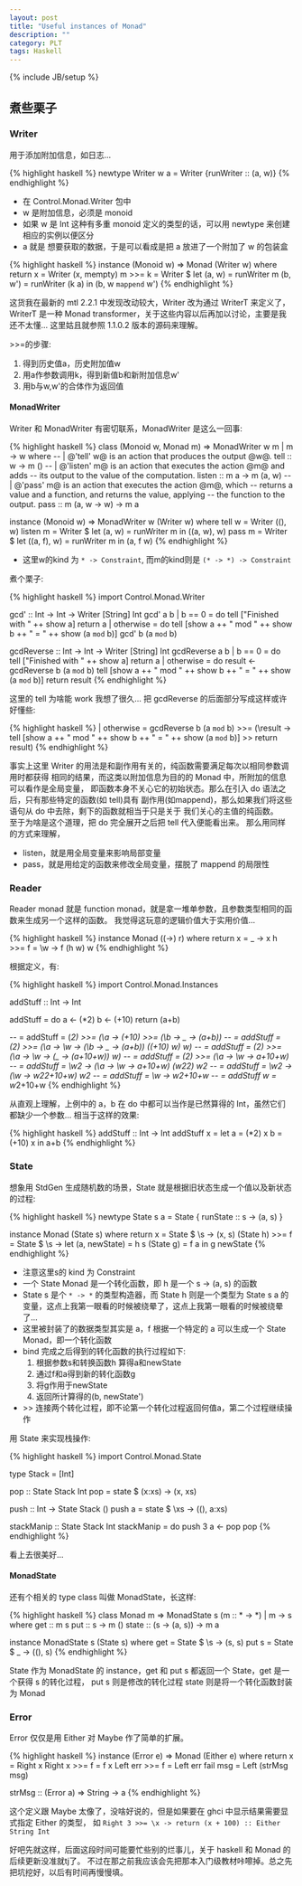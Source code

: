 ```yaml
---
layout: post
title: "Useful instances of Monad"
description: ""
category: PLT
tags: Haskell
---
```

{% include JB/setup %}

## 煮些栗子

### Writer

用于添加附加信息，如日志...

{% highlight haskell %}
newtype Writer w a = Writer {runWriter :: (a, w)}
{% endhighlight %}

* 在 Control.Monad.Writer 包中
* w 是附加信息，必须是 monoid
* 如果 w 是 Int 这种有多重 monoid 定义的类型的话，可以用 newtype 来创建相应的实例以便区分
* a 就是 想要获取的数据，于是可以看成是把 a 放进了一个附加了 w 的包装盒

{% highlight haskell %}
instance (Monoid w) => Monad (Writer w) where
    return x = Writer (x, mempty)
    m >>= k = Writer $ let
            (a, w)  = runWriter m
            (b, w') = runWriter (k a)
            in (b, w `mappend` w')
{% endhighlight %}

这货我在最新的 mtl 2.2.1 中发现改动较大，Writer 改为通过 WriterT 来定义了，
WriterT 是一种 Monad transformer，关于这些内容以后再加以讨论，主要是我还不太懂...
这里姑且就参照 1.1.0.2 版本的源码来理解。

\>\>=的步骤:

1. 得到历史值a，历史附加值w
2. 用a作参数调用k，得到新值b和新附加信息w'
3. 用b与w,w'的合体作为返回值

#### MonadWriter

Writer 和 MonadWriter 有密切联系，MonadWriter 是这么一回事:

{% highlight haskell %}
class (Monoid w, Monad m) => MonadWriter w m | m -> w where
    -- | @'tell' w@ is an action that produces the output @w@.
    tell   :: w -> m ()
    -- | @'listen' m@ is an action that executes the action @m@ and adds
    -- its output to the value of the computation.
    listen :: m a -> m (a, w)
    -- | @'pass' m@ is an action that executes the action @m@, which
    -- returns a value and a function, and returns the value, applying
    -- the function to the output.
    pass   :: m (a, w -> w) -> m a

instance (Monoid w) => MonadWriter w (Writer w) where
    tell   w = Writer ((), w)
    listen m = Writer $ let (a, w) = runWriter m in ((a, w), w)
    pass   m = Writer $ let ((a, f), w) = runWriter m in (a, f w)
{% endhighlight %}

* 这里w的kind 为 `* -> Constraint`, 而m的kind则是 `(* -> *) -> Constraint`

煮个栗子:

{% highlight haskell %}
import Control.Monad.Writer

gcd' :: Int -> Int -> Writer [String] Int
gcd' a b
    | b == 0 = do
        tell ["Finished with " ++ show a]
        return a
    | otherwise = do
        tell [show a ++ " mod " ++ show b ++ " = " ++ show (a `mod` b)]
        gcd' b (a `mod` b)

gcdReverse :: Int -> Int -> Writer [String] Int
gcdReverse a b
    | b == 0 = do
        tell ["Finished with " ++ show a]
        return a
    | otherwise = do
        result <- gcdReverse b (a `mod` b)
        tell [show a ++ " mod " ++ show b ++ " = " ++ show (a `mod` b)]
        return result
{% endhighlight %}

这里的 tell 为啥能 work 我想了很久...
把 gcdReverse 的后面部分写成这样或许好懂些:

{% highlight haskell %}
| otherwise = gcdReverse b (a `mod` b) >>= (\result ->
        tell [show a ++ " mod " ++ show b ++ " = " ++ show (a `mod` b)]
        >> return result)
{% endhighlight %}

事实上这里 Writer 的用法是和副作用有关的，纯函数需要满足每次以相同参数调用时都获得
相同的结果，而这类以附加信息为目的的 Monad 中，所附加的信息可以看作是全局变量，
即函数本身不关心它的初始状态。那么在引入 do 语法之后，只有那些特定的函数(如 tell)具有
副作用(如mappend)，那么如果我们将这些语句从 do 中去除，剩下的函数就相当于只是关于
我们关心的主值的纯函数。
<br/>
至于为啥是这个道理，把 do 完全展开之后把 tell 代入便能看出来。
那么用同样的方式来理解，

* listen，就是用全局变量来影响局部变量
* pass，就是用给定的函数来修改全局变量，摆脱了 mappend 的局限性

### Reader

Reader monad 就是 function monad，就是拿一堆单参数，且参数类型相同的函数来生成另一个这样的函数。
我觉得这玩意的逻辑价值大于实用价值...

{% highlight haskell %}
instance Monad ((->) r) where
    return x = \_ -> x
    h >>= f = \w -> f (h w) w
{% endhighlight %}

根据定义，有:

{% highlight haskell %}
import Control.Monad.Instances

addStuff :: Int -> Int

addStuff = do
    a <- (*2)
    b <- (+10)
    return (a+b)

-- =
addStuff = (*2) >>= (\a ->
           (+10) >>= (\b ->
           \_ -> (a+b))
-- =
addStuff = (*2) >>= (\a ->
           \w -> (\b -> \_ -> (a+b)) ((+10) w) w)
-- =
addStuff = (*2) >>= (\a ->
           \w -> (\_ -> (a+10+w)) w)
-- =
addStuff = (*2) >>= (\a -> \w -> a+10+w)
-- =
addStuff = \w2 -> (\a -> \w -> a+10+w) (w2*2) w2
-- =
addStuff = \w2 -> (\w -> w2*2+10+w) w2
-- =
addStuff = \w -> w*2+10+w
-- =
addStuff w = w*2+10+w
{% endhighlight %}

从直观上理解，上例中的 a，b 在 do 中都可以当作是已然算得的 Int，虽然它们
都缺少一个参数... 相当于这样的效果:

{% highlight haskell %}
addStuff :: Int -> Int
addStuff x = let
    a = (*2) x
    b = (+10) x
    in a+b
{% endhighlight %}

### State

想象用 StdGen 生成随机数的场景，State 就是根据旧状态生成一个值以及新状态的过程:

{% highlight haskell %}
newtype State s a = State { runState :: s -> (a, s) }

instance Monad (State s) where
    return x = State $ \s -> (x, s)
    (State h) >>= f = State $ \s -> let (a, newState) = h s
                                        (State g) = f a
                                    in g newState
{% endhighlight %}

* 注意这里s的 kind 为 Constraint
* 一个 State Monad 是一个转化函数，即 h 是一个 s -\> (a, s) 的函数
* State s 是个 `* -> *` 的类型构造器，而 State h 则是一个类型为 State s a 的变量，这点上我第一眼看的时候被绕晕了，这点上我第一眼看的时候被绕晕了...
* 这里被封装了的数据类型其实是 a，f 根据一个特定的 a 可以生成一个 State Monad，即一个转化函数
* bind 完成之后得到的转化函数的执行过程如下:
    1. 根据参数s和转换函数h 算得a和newState
    2. 通过f和a得到新的转化函数g
    3. 将g作用于newState
    4. 返回所计算得的(b, newState')
* \>\> 连接两个转化过程，即不论第一个转化过程返回何值a，第二个过程继续操作

用 State 来实现栈操作:

{% highlight haskell %}
import Control.Monad.State

type Stack = [Int]

pop :: State Stack Int
pop = state $ \(x:xs) -> (x, xs)

push :: Int -> State Stack ()
push a = state $ \xs -> ((), a:xs)

stackManip :: State Stack Int
stackManip = do
    push 3
    a <- pop
    pop
{% endhighlight %}

看上去很美好...

#### MonadState

还有个相关的 type class 叫做 MonadState，长这样:

{% highlight haskell %}
class Monad m => MonadState s (m :: * -> *) | m -> s where
    get :: m s
    put :: s -> m ()
    state :: (s -> (a, s)) -> m a

instance MonadState s (State s) where
    get   = State $ \s -> (s, s)
    put s = State $ \_ -> ((), s)
{% endhighlight %}

State 作为 MonadState 的 instance，get 和 put s 都返回一个 State，get 是一个获得 s 的转化过程，
put s 则是修改的转化过程
state 则是将一个转化函数封装为 Monad

### Error

Error 仅仅是用 Either 对 Maybe 作了简单的扩展。

{% highlight haskell %}
instance (Error e) => Monad (Either e) where
    return x = Right x
    Right x >>= f = f x
    Left err >>= f = Left err
    fail msg = Left (strMsg msg)

strMsg :: (Error a) => String -> a
{% endhighlight %}

这个定义跟 Maybe 太像了，没啥好说的，但是如果要在 ghci 中显示结果需要显式指定 Either 的类型，
如 `Right 3 >>= \x -> return (x + 100) :: Either String Int`

好吧先就这样，后面这段时间可能要忙些别的烂事儿，关于 haskell 和 Monad 的后续更新没准就tj了。
不过在那之前我应该会先把那本入门级教材咔嚓掉。总之先把坑挖好，以后有时间再慢慢填。
